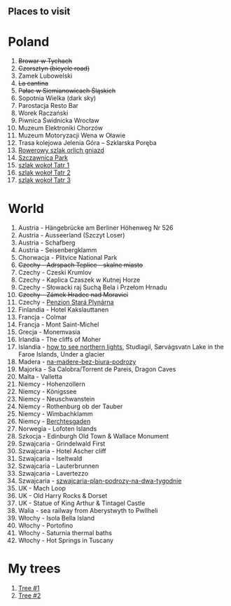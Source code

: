 Places to visit
---------------

Poland
======
1. ~~Browar w Tychach~~
1. ~~Czorsztyn (bicycle road)~~
1. Zamek Lubowelski
1. ~~La cantina~~
1. ~~Pałac w Siemianowicach Śląskich~~
1. Sopotnia Wielka (dark sky)
1. Parostacja Resto Bar
1. Worek Raczański
1. Piwnica Świdnicka Wrocław
1. Muzeum Elektroniki Chorzów
1. Muzeum Motoryzacji Wena w Oławie
1. Trasa kolejowa Jelenia Góra – Szklarska Poręba
1. [Rowerowy szlak orlich gniazd](https://www.orlegniazda.pl/route/12398/szlak-rowerowy-orlich-gniazd)
1. [Szczawnica Park](https://szczawnica-park.pl)
1. [szlak wokoł Tatr 1](https://www.trasadlabobasa.pl/tab/trasa/szlak_wokol_tatr_latwa_i_widokowa_trasa_rowerowa/330)
1. [szlak wokoł Tatr 2](https://velomapa.pl/szlaki/szlak-wokol-tatr#map=8.69/49.2395/19.8732)
1. [szlak wokoł Tatr 3](https://101countriesbefore50.com/polska/rowerowy-szlak-wokol-tatr/)


World
=====
1. Austria - Hängebrücke am Berliner Höhenweg Nr 526
1. Austria - Ausseerland (Szczyt Loser)
1. Austria - Schafberg
1. Austria - Seisenbergklamm
1. Chorwacja - Plitvice National Park
1. ~~Czechy - Adrspach Teplice - skalne miasto~~
1. Czechy - Czeski Krumlov
1. Czechy - Kaplica Czaszek w Kutnej Horze
1. Czechy - Słowacki raj Suchą Bela i Przełom Hrnadu
1. ~~Czechy - Zámek Hradec nad Moravicí~~
1. Czechy - [Penzion Stará Plynárna](https://staraplynarna.cz)
1. Finlandia - Hotel Kakslauttanen
1. Francja - Colmar
1. Francja - Mont Saint-Michel
1. Grecja -  Monemvasia
1. Irlandia - The cliffs of Moher
1. Islandia - [how to see northern lights](https://www.wykop.pl/link/5324923/jak-zobaczyc-zorze-polarna-na-islandii-poradnik-krok-po-kroku/), Studlagil, Sørvágsvatn Lake in the Faroe Islands, Under a glacier
1. Madera - [na-madere-bez-biura-podrozy](https://madera.org.pl/na-madere-bez-biura-podrozy/)
1. Majorka - Sa Calobra/Torrent de Pareis, Dragon Caves
1. Malta - Valletta
1. Niemcy - Hohenzollern
1. Niemcy - Königssee
1. Niemcy - Neuschwanstein
1. Niemcy - Rothenburg ob der Tauber
1. Niemcy - Wimbachklamm
1. Niemcy - [Berchtesgaden](https://www.wykop.pl/link/6660329/berchtesgaden-i-okolice-co-zobaczyc/) 
1. Norwegia - Lofoten Islands
1. Szkocja - Edinburgh Old Town & Wallace Monument
1. Szwajcaria - Grindelwald First
1. Szwajcaria - Hotel Ascher cliff
1. Szwajcaria - Iseltwald
1. Szwajcaria - Lauterbrunnen
1. Szwajcaria - Lavertezzo
1. Szwajcaria - [szwajcaria-plan-podrozy-na-dwa-tygodnie](https://www.places2visit.pl/miejsca/szwajcaria-plan-podrozy-na-dwa-tygodnie/)
1. UK - Mach Loop
1. UK - Old Harry Rocks & Dorset
1. UK - Statue of King Arthur & Tintagel Castle
1. Walia - sea railway from Aberystwyth to Pwllheli
1. Włochy - Isola Bella Island
1. Włochy - Portofino
1. Włochy - Saturnia thermal baths
1. Włochy - Hot Springs in Tuscany

My trees
========
1. [Tree #1](https://maps.google.com/maps?q=50.272780610295264%2C18.91799485312674)
1. [Tree #2](https://maps.google.com/maps?q=50.27361490302744%2C18.91790600495312)

